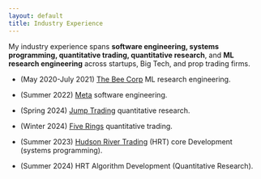 ```yaml
---
layout: default
title: Industry Experience
---
```


My industry experience spans **software engineering, systems programming, quantitative trading, quantitative research**, and **ML research engineering** across startups, Big Tech, and prop trading firms.

* (May 2020-July 2021) [The Bee Corp](https://www.linkedin.com/company/the-bee-corp) ML research engineering.

* (Summer 2022) [Meta](https://www.meta.com/) software engineering.

* (Spring 2024) [Jump Trading](https://www.jumptrading.com/) quantitative research.

* (Winter 2024) [Five Rings](https://fiverings.com/) quantitative trading.

* (Summer 2023) [Hudson River Trading](https://www.hudsonrivertrading.com/) (HRT) core Development (systems programming).

* (Summer 2024) HRT Algorithm Development (Quantitative Research).
